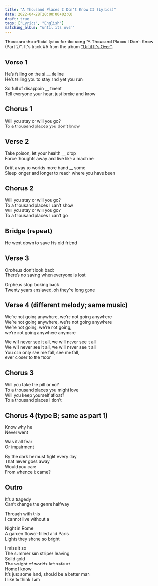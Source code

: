 ```yaml
---
title: "A Thousand Places I Don't Know II (Lyrics)"
date: 2022-04-28T20:00:00+02:00
draft: true
tags: ["Lyrics", "English"]
matching_album: "until its over"
---
```


These are the official lyrics for the song "A Thousand Places I Don't Know (Part 2)". It's track #5 from the album ["Until It's Over"](/albums/until-its-over).

## Verse 1
He’s falling on the si __ deline  
He’s telling you to stay and yet you run

So full of disappoin __ tment  
Tell everyone your heart just broke and know

## Chorus 1
Will you stay or will you go?  
To a thousand places you don’t know 

## Verse 2
Take poison, let your health __ drop  
Force thoughts away and live like a machine

Drift away to worlds more hand __ some  
Sleep longer and longer to reach where you have been

## Chorus 2
Will you stay or will you go?  
To a thousand places I can’t show  
Will you stay or will you go?  
To a thousand places I can’t go

## Bridge (repeat)
He went down to save his old friend

## Verse 3
Orpheus don’t look back  
There’s no saving when everyone is lost

Orpheus stop looking back  
Twenty years enslaved, oh they’re long gone

## Verse 4 (different melody; same music)
We’re not going anywhere, we’re not going anywhere  
We’re not going anywhere, we’re not going anywhere  
We’re not going, we’re not going,  
we’re not going anywhere anymore

We will never see it all, we will never see it all  
We will never see it all, we will never see it all  
You can only see me fall, see me fall,  
ever closer to the floor

## Chorus 3
Will you take the pill or no?  
To a thousand places you might love  
Will you keep yourself afloat?  
To a thousand places I don’t 

## Chorus 4 (type B; same as part 1)
Know why he  
Never went

Was it all fear  
Or impairment

By the dark he must fight every day  
That never goes away  
Would you care  
From whence it came?

## Outro
It’s a tragedy  
Can’t change the genre halfway 

Through with this  
I cannot live without a
 
Night in Rome  
A garden flower-filled and Paris  
Lights they shone so bright

I miss it so  
The summer sun stripes leaving  
Solid gold  
The weight of worlds left safe at  
Home I know  
It’s just some land, should be a better man  
I like to think I am